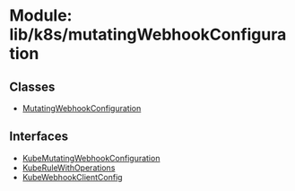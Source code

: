 # Module: lib/k8s/mutatingWebhookConfiguration

## Classes

- [MutatingWebhookConfiguration](../classes/lib_k8s_mutatingWebhookConfiguration.MutatingWebhookConfiguration.md)

## Interfaces

- [KubeMutatingWebhookConfiguration](../interfaces/lib_k8s_mutatingWebhookConfiguration.KubeMutatingWebhookConfiguration.md)
- [KubeRuleWithOperations](../interfaces/lib_k8s_mutatingWebhookConfiguration.KubeRuleWithOperations.md)
- [KubeWebhookClientConfig](../interfaces/lib_k8s_mutatingWebhookConfiguration.KubeWebhookClientConfig.md)
